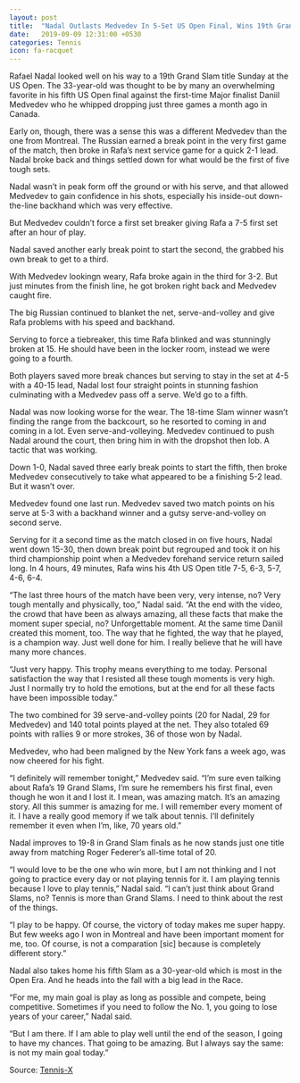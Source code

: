 ```yaml
---
layout: post
title:  "Nadal Outlasts Medvedev In 5-Set US Open Final, Wins 19th Grand Slam"
date:   2019-09-09 12:31:00 +0530
categories: Tennis
icon: fa-racquet
---
```

Rafael Nadal looked well on his way to a 19th Grand Slam title Sunday at the US Open. The 33-year-old was thought to be by many an overwhelming favorite in his fifth US Open final against the first-time Major finalist Daniil Medvedev who he whipped dropping just three games a month ago in Canada.

Early on, though, there was a sense this was a different Medvedev than the one from Montreal. The Russian earned a break point in the very first game of the match, then broke in Rafa’s next service game for a quick 2-1 lead. Nadal broke back and things settled down for what would be the first of five tough sets.

Nadal wasn’t in peak form off the ground or with his serve, and that allowed Medvedev to gain confidence in his shots, especially his inside-out down-the-line backhand which was very effective.

But Medvedev couldn’t force a first set breaker giving Rafa a 7-5 first set after an hour of play.

Nadal saved another early break point to start the second, the grabbed his own break to get to a third.

With Medvedev lookingn weary, Rafa broke again in the third for 3-2. But just minutes from the finish line, he got broken right back and Medvedev caught fire.

The big Russian continued to blanket the net, serve-and-volley and give Rafa problems with his speed and backhand.

Serving to force a tiebreaker, this time Rafa blinked and was stunningly broken at 15. He should have been in the locker room, instead we were going to a fourth.

Both players saved more break chances but serving to stay in the set at 4-5 with a 40-15 lead, Nadal lost four straight points in stunning fashion culminating with a Medvedev pass off a serve. We’d go to a fifth.

Nadal was now looking worse for the wear. The 18-time Slam winner wasn’t finding the range from the backcourt, so he resorted to coming in and coming in a lot. Even serve-and-volleying. Medvedev continued to push Nadal around the court, then bring him in with the dropshot then lob. A tactic that was working.

Down 1-0, Nadal saved three early break points to start the fifth, then broke Medvedev consecutively to take what appeared to be a finishing 5-2 lead. But it wasn’t over.

Medvedev found one last run. Medvedev saved two match points on his serve at 5-3 with a backhand winner and a gutsy serve-and-volley on second serve.

Serving for it a second time as the match closed in on five hours, Nadal went down 15-30, then down break point but regrouped and took it on his third championship point when a Medvedev forehand service return sailed long. In 4 hours, 49 minutes, Rafa wins his 4th US Open title 7-5, 6-3, 5-7, 4-6, 6-4.

“The last three hours of the match have been very, very intense, no? Very tough mentally and physically, too,” Nadal said. “At the end with the video, the crowd that have been as always amazing, all these facts that make the moment super special, no? Unforgettable moment. At the same time Daniil created this moment, too. The way that he fighted, the way that he played, is a champion way. Just well done for him. I really believe that he will have many more chances.

“Just very happy. This trophy means everything to me today. Personal satisfaction the way that I resisted all these tough moments is very high. Just I normally try to hold the emotions, but at the end for all these facts have been impossible today.”

The two combined for 39 serve-and-volley points (20 for Nadal, 29 for Medvedev) and 140 total points played at the net. They also totaled 69 points with rallies 9 or more strokes, 36 of those won by Nadal.

Medvedev, who had been maligned by the New York fans a week ago, was now cheered for his fight.

“I definitely will remember tonight,” Medvedev said. “I’m sure even talking about Rafa’s 19 Grand Slams, I’m sure he remembers his first final, even though he won it and I lost it. I mean, was amazing match. It’s an amazing story. All this summer is amazing for me. I will remember every moment of it. I have a really good memory if we talk about tennis. I’ll definitely remember it even when I’m, like, 70 years old.”

Nadal improves to 19-8 in Grand Slam finals as he now stands just one title away from matching Roger Federer’s all-time total of 20.

“I would love to be the one who win more, but I am not thinking and I not going to practice every day or not playing tennis for it. I am playing tennis because I love to play tennis,” Nadal said. “I can’t just think about Grand Slams, no? Tennis is more than Grand Slams. I need to think about the rest of the things.

“I play to be happy. Of course, the victory of today makes me super happy. But few weeks ago I won in Montreal and have been important moment for me, too. Of course, is not a comparation [sic] because is completely different story.”

Nadal also takes home his fifth Slam as a 30-year-old which is most in the Open Era. And he heads into the fall with a big lead in the Race.

“For me, my main goal is play as long as possible and compete, being competitive. Sometimes if you need to follow the No. 1, you going to lose years of your career,” Nadal said.

“But I am there. If I am able to play well until the end of the season, I going to have my chances. That going to be amazing. But I always say the same: is not my main goal today.”

Source: [Tennis-X](https://www.tennis-x.com/xblog/2019-09-09/30854.php)
